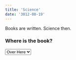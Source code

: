 ```yaml
---
title: 'Science'
date: '3012-08-19'
---
```


Books are written.  Science then.

### Where is the book?

<select>
<option value='0' disabled selected>Over Here</option>
<option value='1'>WAT</option>
</select>
